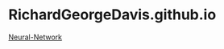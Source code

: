 # RichardGeorgeDavis.github.io

[Neural-Network](https://richardgeorgedavis.github.io/Neural-Network/)

